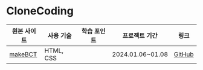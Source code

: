 # CloneCoding

| 원본 사이트 | 사용 기술     | 학습 포인트            | 프로젝트 기간 | 링크                                   |
|-------------|----------------|-----------------------|-------------|----------------------------------------|
| [makeBCT](https://makebct.net/) | HTML, CSS |  | 2024.01.06~01.08 | [GitHub](https://github.com/example)  |
